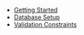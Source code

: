 - [Getting Started](getting-started.md)
- [Database Setup](database-setup.md)
- [Validation Constraints](validation-constraints.md)
